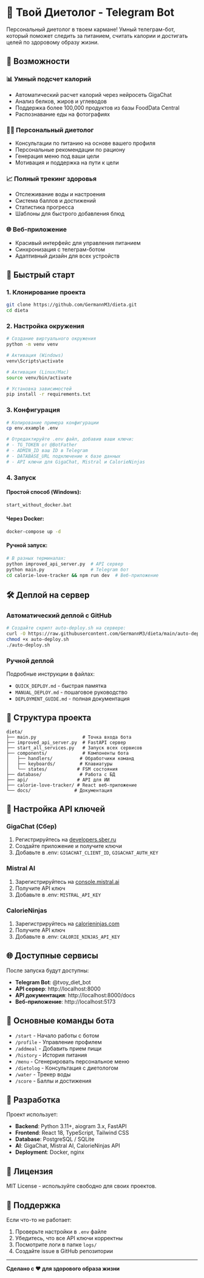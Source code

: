 # 🥗 Твой Диетолог - Telegram Bot

Персональный диетолог в твоем кармане! Умный телеграм-бот, который поможет следить за питанием, считать калории и достигать целей по здоровому образу жизни.

## 🌟 Возможности

### 📊 Умный подсчет калорий
- Автоматический расчет калорий через нейросеть GigaChat
- Анализ белков, жиров и углеводов
- Поддержка более 100,000 продуктов из базы FoodData Central
- Распознавание еды на фотографиях

### 👨‍⚕️ Персональный диетолог
- Консультации по питанию на основе вашего профиля
- Персональные рекомендации по рациону
- Генерация меню под ваши цели
- Мотивация и поддержка на пути к цели

### 📈 Полный трекинг здоровья
- Отслеживание воды и настроения
- Система баллов и достижений
- Статистика прогресса
- Шаблоны для быстрого добавления блюд

### 🌐 Веб-приложение
- Красивый интерфейс для управления питанием
- Синхронизация с телеграм-ботом
- Адаптивный дизайн для всех устройств

## 🚀 Быстрый старт

### 1. Клонирование проекта
```bash
git clone https://github.com/GermannM3/dieta.git
cd dieta
```

### 2. Настройка окружения
```bash
# Создание виртуального окружения
python -m venv venv

# Активация (Windows)
venv\Scripts\activate

# Активация (Linux/Mac)
source venv/bin/activate

# Установка зависимостей
pip install -r requirements.txt
```

### 3. Конфигурация
```bash
# Копирование примера конфигурации
cp env.example .env

# Отредактируйте .env файл, добавив ваши ключи:
# - TG_TOKEN от @BotFather
# - ADMIN_ID ваш ID в Telegram
# - DATABASE_URL подключение к базе данных
# - API ключи для GigaChat, Mistral и CalorieNinjas
```

### 4. Запуск

#### Простой способ (Windows):
```bash
start_without_docker.bat
```

#### Через Docker:
```bash
docker-compose up -d
```

#### Ручной запуск:
```bash
# В разных терминалах:
python improved_api_server.py  # API сервер
python main.py                 # Telegram бот
cd calorie-love-tracker && npm run dev  # Веб-приложение
```

## 🛠 Деплой на сервер

### Автоматический деплой с GitHub
```bash
# Создайте скрипт auto-deploy.sh на сервере:
curl -O https://raw.githubusercontent.com/GermannM3/dieta/main/auto-deploy.sh
chmod +x auto-deploy.sh
./auto-deploy.sh
```

### Ручной деплой
Подробные инструкции в файлах:
- `QUICK_DEPLOY.md` - быстрая памятка
- `MANUAL_DEPLOY.md` - пошаговое руководство
- `DEPLOYMENT_GUIDE.md` - полная документация

## 📁 Структура проекта

```
dieta/
├── main.py                 # Точка входа бота
├── improved_api_server.py  # FastAPI сервер
├── start_all_services.py   # Запуск всех сервисов
├── components/             # Компоненты бота
│   ├── handlers/          # Обработчики команд
│   ├── keyboards/         # Клавиатуры
│   └── states/           # FSM состояния
├── database/              # Работа с БД
├── api/                  # API для ИИ
├── calorie-love-tracker/ # React веб-приложение
└── docs/                # Документация
```

## 🔧 Настройка API ключей

### GigaChat (Сбер)
1. Регистрируйтесь на [developers.sber.ru](https://developers.sber.ru)
2. Создайте приложение и получите ключи
3. Добавьте в .env: `GIGACHAT_CLIENT_ID`, `GIGACHAT_AUTH_KEY`

### Mistral AI
1. Зарегистрируйтесь на [console.mistral.ai](https://console.mistral.ai)
2. Получите API ключ
3. Добавьте в .env: `MISTRAL_API_KEY`

### CalorieNinjas
1. Зарегистрируйтесь на [calorieninjas.com](https://calorieninjas.com)
2. Получите API ключ
3. Добавьте в .env: `CALORIE_NINJAS_API_KEY`

## 🌐 Доступные сервисы

После запуска будут доступны:
- **Telegram Bot**: @tvoy_diet_bot
- **API сервер**: http://localhost:8000
- **API документация**: http://localhost:8000/docs
- **Веб-приложение**: http://localhost:5173

## 📱 Основные команды бота

- `/start` - Начало работы с ботом
- `/profile` - Управление профилем
- `/addmeal` - Добавить прием пищи
- `/history` - История питания
- `/menu` - Сгенерировать персональное меню
- `/dietolog` - Консультация с диетологом
- `/water` - Трекер воды
- `/score` - Баллы и достижения

## 🤝 Разработка

Проект использует:
- **Backend**: Python 3.11+, aiogram 3.x, FastAPI
- **Frontend**: React 18, TypeScript, Tailwind CSS
- **Database**: PostgreSQL / SQLite
- **AI**: GigaChat, Mistral AI, CalorieNinjas API
- **Deployment**: Docker, nginx

## 📄 Лицензия

MIT License - используйте свободно для своих проектов.

## 🐛 Поддержка

Если что-то не работает:
1. Проверьте настройки в `.env` файле
2. Убедитесь, что все API ключи корректны
3. Посмотрите логи в папке `logs/`
4. Создайте issue в GitHub репозитории

---

**Сделано с ❤️ для здорового образа жизни**